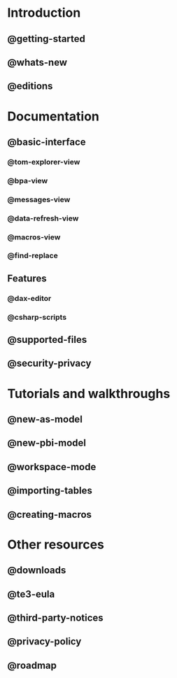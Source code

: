 ﻿# Introduction
## @getting-started
## @whats-new
## @editions

# Documentation
## @basic-interface
### @tom-explorer-view
### @bpa-view
### @messages-view
### @data-refresh-view
### @macros-view
### @find-replace
## Features
### @dax-editor
### @csharp-scripts
## @supported-files
## @security-privacy

# Tutorials and walkthroughs
## @new-as-model
## @new-pbi-model
## @workspace-mode
## @importing-tables
## @creating-macros

# Other resources
## @downloads
## @te3-eula
## @third-party-notices
## @privacy-policy
## @roadmap
